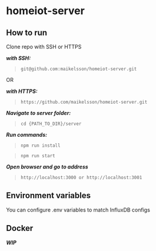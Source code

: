 # homeiot-server

## How to run

Clone repo with SSH or HTTPS

**_with SSH:_**

> `git@github.com:maikelsson/homeiot-server.git`

OR

**_with HTTPS:_**

> `https://github.com/maikelsson/homeiot-server.git`

**_Navigate to server folder:_**

> `cd {PATH_TO_DIR}/server`

**_Run commands:_**

> `npm run install`

> `npm run start`

**_Open browser and go to address_**

> `http://localhost:3000 or http://localhost:3001`

## Environment variables

You can configure .env variables to match InfluxDB configs

## Docker

**_WIP_**
